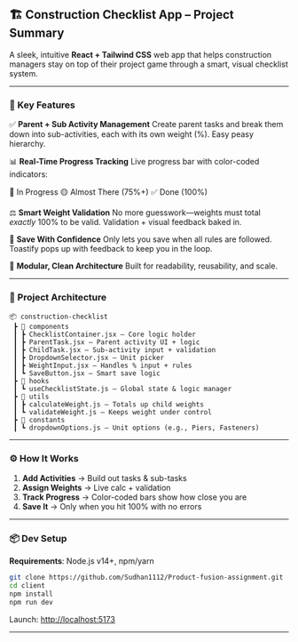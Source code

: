 ## 🏗️ Construction Checklist App – Project Summary

A sleek, intuitive **React + Tailwind CSS** web app that helps construction managers stay on top of their project game through a smart, visual checklist system.

---

### 🚀 Key Features

✅ **Parent + Sub Activity Management**
Create parent tasks and break them down into sub-activities, each with its own weight (%). Easy peasy hierarchy.

📊 **Real-Time Progress Tracking**
Live progress bar with color-coded indicators:

🔵 In Progress
🟡 Almost There (75%+)
✅ Done (100%)

⚖️ **Smart Weight Validation**
No more guesswork—weights must total *exactly* 100% to be valid. Validation + visual feedback baked in.

💾 **Save With Confidence**
Only lets you save when all rules are followed. Toastify pops up with feedback to keep you in the loop.

🧠 **Modular, Clean Architecture**
Built for readability, reusability, and scale.

---

### 🧱 Project Architecture

```
📦 construction-checklist
 ┣ 📂 components
 ┃ ┣ ChecklistContainer.jsx – Core logic holder
 ┃ ┣ ParentTask.jsx – Parent activity UI + logic
 ┃ ┣ ChildTask.jsx – Sub-activity input + validation
 ┃ ┣ DropdownSelector.jsx – Unit picker
 ┃ ┣ WeightInput.jsx – Handles % input + rules
 ┃ ┗ SaveButton.jsx – Smart save logic
 ┣ 📂 hooks
 ┃ ┗ useChecklistState.js – Global state & logic manager
 ┣ 📂 utils
 ┃ ┣ calculateWeight.js – Totals up child weights
 ┃ ┗ validateWeight.js – Keeps weight under control
 ┣ 📂 constants
 ┃ ┗ dropdownOptions.js – Unit options (e.g., Piers, Fasteners)
```

---

### ⚙️ How It Works

1. **Add Activities** → Build out tasks & sub-tasks
2. **Assign Weights** → Live calc + validation
3. **Track Progress** → Color-coded bars show how close you are
4. **Save It** → Only when you hit 100% with no errors

---

### 📦 Dev Setup

**Requirements**: Node.js v14+, npm/yarn

```bash
git clone https://github.com/Sudhan1112/Product-fusion-assignment.git
cd client
npm install
npm run dev
```

Launch: [http://localhost:5173](http://localhost:5173)

---
